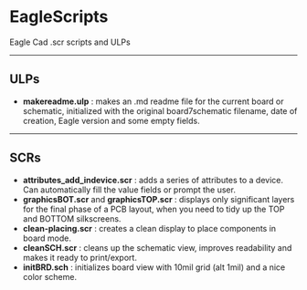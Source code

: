 # EagleScripts
Eagle Cad .scr scripts and ULPs

---
## ULPs

 - **makereadme.ulp** : makes an .md readme file for the current board or schematic, initialized with the original board7schematic filename, date of creation, Eagle version and some empty fields.

---
## SCRs
 - **attributes_add_indevice.scr** : adds a series of attributes to a device. Can automatically fill the value fields or prompt the user.
 - **graphicsBOT.scr** and **graphicsTOP.scr** : displays only significant layers for the final phase of a PCB layout, when you need to tidy up the TOP and BOTTOM silkscreens.
 - **clean-placing.scr** : creates a clean display to place components in board mode.
 - **cleanSCH.scr** : cleans up the schematic view, improves readability and makes it ready to print/export.
 - **initBRD.sch** : initializes board view with 10mil grid (alt 1mil) and a nice color scheme.
